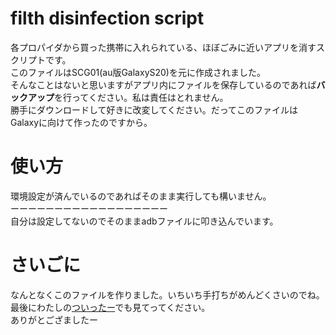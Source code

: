 # filth disinfection script
各プロパイダから買った携帯に入れられている、ほぼごみに近いアプリを消すスクリプトです。
<br>
このファイルはSCG01(au版GalaxyS20)を元に作成されました。
<br>
そんなことはないと思いますがアプリ内にファイルを保存しているのであれば**バックアップ**を行ってください。私は責任はとれません。
<br>
勝手にダウンロードして好きに改変してください。だってこのファイルはGalaxyに向けて作ったのですから。
# 使い方
環境設定が済んでいるのであればそのまま実行しても構いません。
<br>
ーーーーーーーーーーーーーーーーーー
<br>
自分は設定してないのでそのままadbファイルに叩き込んでいます。

# さいごに
なんとなくこのファイルを作りました。いちいち手打ちがめんどくさいのでね。
<br>
最後にわたしの[ついったー](https://x.com/eisukeoriyasu "ついったー")でも見てってください。　
<br>
ありがとござましたー
